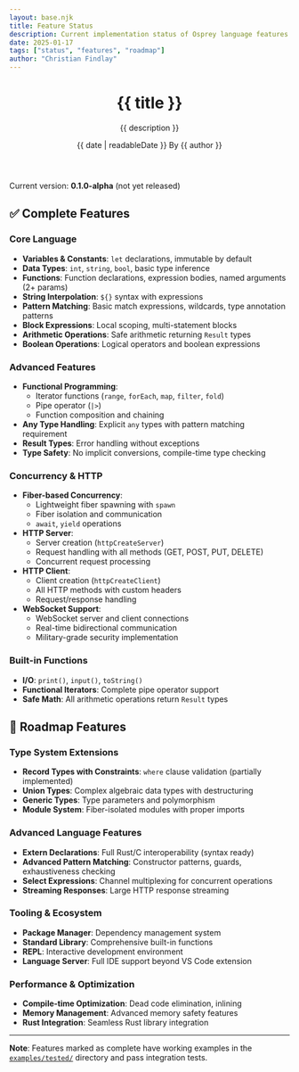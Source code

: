 ```yaml
---
layout: base.njk
title: Feature Status
description: Current implementation status of Osprey language features
date: 2025-01-17
tags: ["status", "features", "roadmap"]
author: "Christian Findlay"
---
```


<header class="page-header">
  <div class="container">
    <h1>{{ title }}</h1>
    <p class="page-description">{{ description }}</p>
    <div class="blog-meta">
      <span class="blog-date">{{ date | readableDate }}</span>
      <span class="author">By {{ author }}</span>
    </div>
  </div>
</header>

<div class="content-section">
  <div class="container">

Current version: **0.1.0-alpha** (not yet released)

## ✅ Complete Features

### Core Language
- **Variables & Constants**: `let` declarations, immutable by default
- **Data Types**: `int`, `string`, `bool`, basic type inference
- **Functions**: Function declarations, expression bodies, named arguments (2+ params)
- **String Interpolation**: `${}` syntax with expressions
- **Pattern Matching**: Basic match expressions, wildcards, type annotation patterns
- **Block Expressions**: Local scoping, multi-statement blocks
- **Arithmetic Operations**: Safe arithmetic returning `Result` types
- **Boolean Operations**: Logical operators and boolean expressions

### Advanced Features
- **Functional Programming**: 
  - Iterator functions (`range`, `forEach`, `map`, `filter`, `fold`)
  - Pipe operator (`|>`)
  - Function composition and chaining
- **Any Type Handling**: Explicit `any` types with pattern matching requirement
- **Result Types**: Error handling without exceptions
- **Type Safety**: No implicit conversions, compile-time type checking

### Concurrency & HTTP
- **Fiber-based Concurrency**: 
  - Lightweight fiber spawning with `spawn`
  - Fiber isolation and communication
  - `await`, `yield` operations
- **HTTP Server**: 
  - Server creation (`httpCreateServer`)
  - Request handling with all methods (GET, POST, PUT, DELETE)
  - Concurrent request processing
- **HTTP Client**:
  - Client creation (`httpCreateClient`)
  - All HTTP methods with custom headers
  - Request/response handling
- **WebSocket Support**:
  - WebSocket server and client connections
  - Real-time bidirectional communication
  - Military-grade security implementation

### Built-in Functions
- **I/O**: `print()`, `input()`, `toString()`
- **Functional Iterators**: Complete pipe operator support
- **Safe Math**: All arithmetic operations return `Result` types

## 🚧 Roadmap Features

### Type System Extensions
- **Record Types with Constraints**: `where` clause validation (partially implemented)
- **Union Types**: Complex algebraic data types with destructuring
- **Generic Types**: Type parameters and polymorphism
- **Module System**: Fiber-isolated modules with proper imports

### Advanced Language Features
- **Extern Declarations**: Full Rust/C interoperability (syntax ready)
- **Advanced Pattern Matching**: Constructor patterns, guards, exhaustiveness checking
- **Select Expressions**: Channel multiplexing for concurrent operations
- **Streaming Responses**: Large HTTP response streaming

### Tooling & Ecosystem
- **Package Manager**: Dependency management system
- **Standard Library**: Comprehensive built-in functions
- **REPL**: Interactive development environment
- **Language Server**: Full IDE support beyond VS Code extension

### Performance & Optimization
- **Compile-time Optimization**: Dead code elimination, inlining
- **Memory Management**: Advanced memory safety features
- **Rust Integration**: Seamless Rust library integration

---

**Note**: Features marked as complete have working examples in the [`examples/tested/`](https://github.com/MelbourneDeveloper/osprey/tree/main/compiler/examples/tested) directory and pass integration tests.

  </div>
</div> 